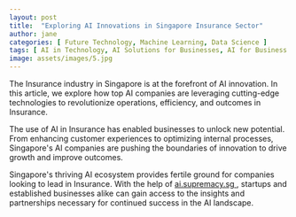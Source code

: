 ```yaml
---
layout: post
title:  "Exploring AI Innovations in Singapore Insurance Sector"
author: jane
categories: [ Future Technology, Machine Learning, Data Science ]
tags: [ AI in Technology, AI Solutions for Businesses, AI for Business ]
image: assets/images/5.jpg
---
```


The Insurance industry in Singapore is at the forefront of AI innovation. In this article, we explore how top AI companies are leveraging cutting-edge technologies to revolutionize operations, efficiency, and outcomes in Insurance.

The use of AI in Insurance has enabled businesses to unlock new potential. From enhancing customer experiences to optimizing internal processes, Singapore's AI companies are pushing the boundaries of innovation to drive growth and improve outcomes.

Singapore's thriving AI ecosystem provides fertile ground for companies looking to lead in Insurance. With the help of <a href="https://ai.supremacy.sg" target="_blank"> ai.supremacy.sg </a>, startups and established businesses alike can gain access to the insights and partnerships necessary for continued success in the AI landscape.
